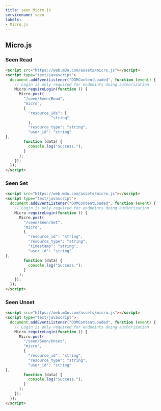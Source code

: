 ```yaml
---
title: seen Micro.js
servicename: seen
labels: 
- Micro.js
---
```


## Micro.js


### Seen Read
<!-- We use the request body description here as endpoint descriptions are not
being lifted correctly from the proto by the openapi spec generator -->

```html
<script src="https://web.m3o.com/assets/micro.js"></script>
<script type="text/javascript">
  document.addEventListener("DOMContentLoaded", function (event) {
    // Login is only required for endpoints doing authorization
    Micro.requireLogin(function () {
      Micro.post(
        "/seen/Seen/Read",
        "micro",
        {
          "resource_ids": [
                    "string"
          ],
          "resource_type": "string",
          "user_id": "string"
},
        function (data) {
          console.log("Success.");
        }
      );
    });
  });
</script>
```


### Seen Set
<!-- We use the request body description here as endpoint descriptions are not
being lifted correctly from the proto by the openapi spec generator -->

```html
<script src="https://web.m3o.com/assets/micro.js"></script>
<script type="text/javascript">
  document.addEventListener("DOMContentLoaded", function (event) {
    // Login is only required for endpoints doing authorization
    Micro.requireLogin(function () {
      Micro.post(
        "/seen/Seen/Set",
        "micro",
        {
          "resource_id": "string",
          "resource_type": "string",
          "timestamp": "string",
          "user_id": "string"
},
        function (data) {
          console.log("Success.");
        }
      );
    });
  });
</script>
```


### Seen Unset
<!-- We use the request body description here as endpoint descriptions are not
being lifted correctly from the proto by the openapi spec generator -->

```html
<script src="https://web.m3o.com/assets/micro.js"></script>
<script type="text/javascript">
  document.addEventListener("DOMContentLoaded", function (event) {
    // Login is only required for endpoints doing authorization
    Micro.requireLogin(function () {
      Micro.post(
        "/seen/Seen/Unset",
        "micro",
        {
          "resource_id": "string",
          "resource_type": "string",
          "user_id": "string"
},
        function (data) {
          console.log("Success.");
        }
      );
    });
  });
</script>
```


